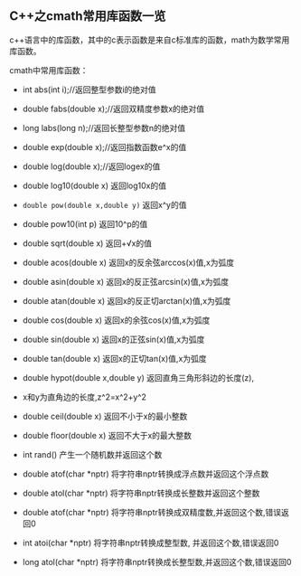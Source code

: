 ## C++之cmath常用库函数一览


c++语言中的库函数，其中的c表示函数是来自c标准库的函数，math为数学常用库函数。

cmath中常用库函数：

- int abs(int i);//返回整型参数i的绝对值
- double fabs(double x);//返回双精度参数x的绝对值
- long labs(long n);//返回长整型参数n的绝对值


- double exp(double x);//返回指数函数e^x的值
- double log(double x);//返回logex的值
- double log10(double x) 返回log10x的值
- <code class="code">double pow(double x,double y)</code> 返回x^y的值
- double pow10(int p) 返回10^p的值


- double sqrt(double x) 返回+√x的值


- double acos(double x) 返回x的反余弦arccos(x)值,x为弧度
- double asin(double x) 返回x的反正弦arcsin(x)值,x为弧度
- double atan(double x) 返回x的反正切arctan(x)值,x为弧度
- double cos(double x) 返回x的余弦cos(x)值,x为弧度
- double sin(double x) 返回x的正弦sin(x)值,x为弧度
- double tan(double x) 返回x的正切tan(x)值,x为弧度


- double hypot(double x,double y) 返回直角三角形斜边的长度(z),
- x和y为直角边的长度,z^2=x^2+y^2


- double ceil(double x) 返回不小于x的最小整数
- double floor(double x) 返回不大于x的最大整数


- int rand() 产生一个随机数并返回这个数


- double atof(char *nptr) 将字符串nptr转换成浮点数并返回这个浮点数
- double atol(char *nptr) 将字符串nptr转换成长整数并返回这个整数
- double atof(char *nptr) 将字符串nptr转换成双精度数,并返回这个数,错误返回0
- int atoi(char *nptr) 将字符串nptr转换成整型数, 并返回这个数,错误返回0
- long atol(char *nptr) 将字符串nptr转换成长整型数,并返回这个数,错误返回0


<script>
    [...document.getElementsByClassName("code")].forEach(e => e.innerHTML = "green");
</script>